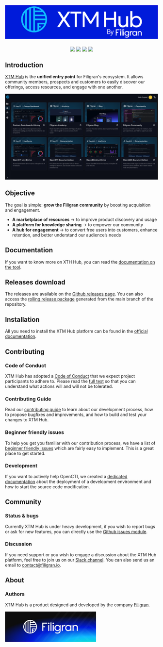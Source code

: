 <h1 align="center">
  <a href="https://hub.filigran.io"><img src="./.github/img/logo_xtm_hub.png" alt="XTMHub"></a>
</h1>
<p align="center">
  <a href="https://hub.filigran.io" alt="Website"><img src="https://img.shields.io/badge/website-hub.filigran.io-blue.svg" /></a>
  <a href="https://docs.hub.filigran.io" alt="Documentation"><img src="https://img.shields.io/badge/documentation-latest-orange.svg" /></a>
  <a href="https://community.filigran.io" alt="Slack"><img src="https://img.shields.io/badge/slack-3K%2B%20members-4A154B" /></a>
  <a href="https://github.com/FiligranHQ/xtm-hub/actions"><img src="https://github.com/FiligranHQ/xtm-hub/actions/workflows/dockerbuild-ci.yml/badge.svg?branch=main" /></a>
</p>

## Introduction

[XTM Hub](https://filigran.io/solutions/xtm-hub/) is the **unified entry point** for Filigran's ecosystem. It allows community members, prospects and customers to easily discover our offerings, access resources, and engage with one another.

![Screenshot](./.github/img/screenshot.png "Screenshot")

## Objective

The goal is simple: **grow the Filigran community** by boosting acquisition and engagement.

- **A marketplace of resources** → to improve product discovery and usage
- **A platform for knowledge sharing** → to empower our community
- **A hub for engagement** → to convert free users into customers, enhance retention, and better understand our audience’s needs


## Documentation

If you want to know more on XTH Hub, you can read the [documentation on the tool](https://docs.hub.filigran.io).

## Releases download

The releases are available on the [Github releases page](https://github.com/FiligranHQ/xtm-hub/releases). You can also access the [rolling release package](https://github.com/FiligranHQ/xtm-hub/tags) generated from the main branch of the repository.

## Installation

All you need to install the XTM Hub platform can be found in the [official documentation](https://docs.hub.filigran.io).

## Contributing

### Code of Conduct

XTM Hub has adopted a [Code of Conduct](CODE_OF_CONDUCT.md) that we expect project participants to adhere to. Please read the [full text](CODE_OF_CONDUCT.md) so that you can understand what actions will and will not be tolerated.

### Contributing Guide

Read our [contributing guide](CONTRIBUTING.md) to learn about our development process, how to propose bugfixes and improvements, and how to build and test your changes to XTM Hub.

### Beginner friendly issues

To help you get you familiar with our contribution process, we have a list of [beginner friendly issues](https://github.com/OpenCTI-Platform/opencti/labels/beginner%20friendly%20issue) which are fairly easy to implement. This is a great place to get started.

### Development

If you want to actively help OpenCTI, we created a [dedicated documentation](https://docs.opencti.io/latest/development/environment_ubuntu/) about the deployment of a development environment and how to start the source code modification.

## Community

### Status & bugs

Currently XTM Hub is under heavy development, if you wish to report bugs or ask for new features, you can directly use the [Github issues module](https://github.com/FiligranHQ/xtm-hub/issues).

### Discussion

If you need support or you wish to engage a discussion about the XTM Hub platform, feel free to join us on our [Slack channel](https://community.filigran.io). You can also send us an email to contact@filigran.io.

## About

### Authors

XTM Hub is a product designed and developed by the company [Filigran](https://filigran.io).

<a href="https://filigran.io" alt="Filigran"><img src="./.github/img/logo_filigran.png" width="300" /></a>

